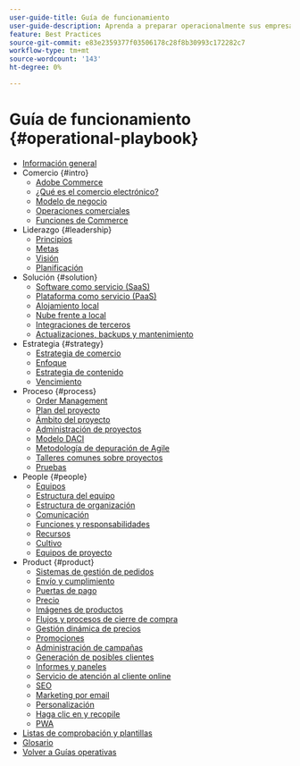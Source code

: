 ```yaml
---
user-guide-title: Guía de funcionamiento
user-guide-description: Aprenda a preparar operacionalmente sus empresas para ejecutar un sitio de comercio electrónico exitoso.
feature: Best Practices
source-git-commit: e83e2359377f03506178c28f8b30993c172282c7
workflow-type: tm+mt
source-wordcount: '143'
ht-degree: 0%

---
```



# Guía de funcionamiento {#operational-playbook}

- [Información general](overview.md)
- Comercio {#intro}
   - [Adobe Commerce](intro/commerce.md)
   - [¿Qué es el comercio electrónico?](intro/ecommerce.md)
   - [Modelo de negocio](intro/business-model.md)
   - [Operaciones comerciales](intro/operations.md)
   - [Funciones de Commerce](intro/features.md)
- Liderazgo {#leadership}
   - [Principios](leadership/principles.md)
   - [Metas](leadership/goals.md)
   - [Visión](leadership/vision.md)
   - [Planificación](leadership/planning.md)
- Solución {#solution}
   - [Software como servicio (SaaS)](solution/software-service.md)
   - [Plataforma como servicio (PaaS)](solution/platform-service.md)
   - [Alojamiento local](solution/on-premises.md)
   - [Nube frente a local](solution/hosting-comparison.md)
   - [Integraciones de terceros](solution/integrations.md)
   - [Actualizaciones, backups y mantenimiento](solution/maintenance.md)
- Estrategia {#strategy}
   - [Estrategia de comercio](strategy/commerce.md)
   - [Enfoque](strategy/focus.md)
   - [Estrategia de contenido](strategy/content.md)
   - [Vencimiento](strategy/maturity.md)
- Proceso {#process}
   - [Order Management](process/order-management.md)
   - [Plan del proyecto](process/project-plan.md)
   - [Ámbito del proyecto](process/project-scope.md)
   - [Administración de proyectos](process/project-management.md)
   - [Modelo DACI](process/project-management-framework.md)
   - [Metodología de depuración de Agile](process/agile-scrum.md)
   - [Talleres comunes sobre proyectos](process/project-workshops.md)
   - [Pruebas](process/testing.md)
- People {#people}
   - [Equipos](people/teams.md)
   - [Estructura del equipo](people/team-structure.md)
   - [Estructura de organización](people/organizational-structure.md)
   - [Comunicación](people/communication.md)
   - [Funciones y responsabilidades](people/roles-responsibilities.md)
   - [Recursos](people/resources.md)
   - [Cultivo](people/culture.md)
   - [Equipos de proyecto](people/project-teams.md)
- Product {#product}
   - [Sistemas de gestión de pedidos](product/order-management-systems.md)
   - [Envío y cumplimiento](product/shipping-fulfillment.md)
   - [Puertas de pago](product/payment-gateways.md)
   - [Precio](product/pricing.md)
   - [Imágenes de productos](product/images.md)
   - [Flujos y procesos de cierre de compra](product/checkout.md)
   - [Gestión dinámica de precios](product/dynamic-pricing.md)
   - [Promociones](product/promotions.md)
   - [Administración de campañas](product/campaign-management.md)
   - [Generación de posibles clientes](product/lead-generation.md)
   - [Informes y paneles](product/reporting.md)
   - [Servicio de atención al cliente online](product/customer-service.md)
   - [SEO](product/search-engine-optimization.md)
   - [Marketing por email](product/marketing.md)
   - [Personalización](product/personalization.md)
   - [Haga clic en y recopile](product/click-collect.md)
   - [PWA](product/progressive-web-app.md)
- [Listas de comprobación y plantillas](checklists-templates/home.md)
- [Glosario](glossary.md)
- [Volver a Guías operativas](https://experienceleague.adobe.com/docs/commerce-operations/operational-guides/home.html)
